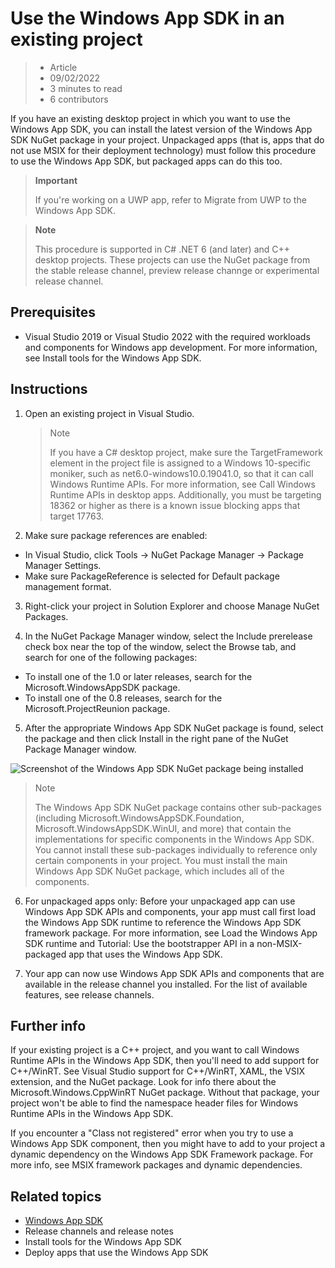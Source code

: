 # Use the Windows App SDK in an existing project

>* Article
>* 09/02/2022
>* 3 minutes to read
>* 6 contributors


If you have an existing desktop project in which you want to use the Windows App SDK, you can install the latest version of the Windows App SDK NuGet package in your project. Unpackaged apps (that is, apps that do not use MSIX for their deployment technology) must follow this procedure to use the Windows App SDK, but packaged apps can do this too.

> **Important**
>
>If you're working on a UWP app, refer to Migrate from UWP to the Windows App SDK.

> **Note**
>
>This procedure is supported in C# .NET 6 (and later) and C++ desktop projects. These projects can use the NuGet package from the stable release channel, preview release channge or experimental release channel.

## Prerequisites
- Visual Studio 2019 or Visual Studio 2022 with the required workloads and components for Windows app development. For more information, see Install tools for the Windows App SDK.
## Instructions
1. Open an existing project in Visual Studio.

    > Note
    >
    >If you have a C# desktop project, make sure the TargetFramework element in the project file is assigned to a Windows 10-specific moniker, such as net6.0-windows10.0.19041.0, so that it can call Windows Runtime APIs. For more information, see Call Windows Runtime APIs in desktop apps. Additionally, you must be targeting 18362 or higher as there is a known issue blocking apps that target 17763.

2. Make sure package references are enabled:

* In Visual Studio, click Tools -> NuGet Package Manager -> Package Manager Settings.
* Make sure PackageReference is selected for Default package management format.
3. Right-click your project in Solution Explorer and choose Manage NuGet Packages.

4. In the NuGet Package Manager window, select the Include prerelease check box near the top of the window, select the Browse tab, and search for one of the following packages:

* To install one of the 1.0 or later releases, search for the Microsoft.WindowsAppSDK package.
* To install one of the 0.8 releases, search for the Microsoft.ProjectReunion package.
5. After the appropriate Windows App SDK NuGet package is found, select the package and then click Install in the right pane of the NuGet Package Manager window.

![Screenshot of the Windows App SDK NuGet package being installed](https://docs.microsoft.com/en-us/windows/apps/windows-app-sdk/images/reunion-nuget-install.png)


> Note
>
>The Windows App SDK NuGet package contains other sub-packages (including Microsoft.WindowsAppSDK.Foundation, Microsoft.WindowsAppSDK.WinUI, and more) that contain the implementations for specific components in the Windows App SDK. You cannot install these sub-packages individually to reference only certain components in your project. You must install the main Windows App SDK NuGet package, which includes all of the components.

6. For unpackaged apps only: Before your unpackaged app can use Windows App SDK APIs and components, your app must call first load the Windows App SDK runtime to reference the Windows App SDK framework package. For more information, see Load the Windows App SDK runtime and Tutorial: Use the bootstrapper API in a non-MSIX-packaged app that uses the Windows App SDK.

7. Your app can now use Windows App SDK APIs and components that are available in the release channel you installed. For the list of available features, see release channels.

## Further info
If your existing project is a C++ project, and you want to call Windows Runtime APIs in the Windows App SDK, then you'll need to add support for C++/WinRT. See Visual Studio support for C++/WinRT, XAML, the VSIX extension, and the NuGet package. Look for info there about the Microsoft.Windows.CppWinRT NuGet package. Without that package, your project won't be able to find the namespace header files for Windows Runtime APIs in the Windows App SDK.

If you encounter a "Class not registered" error when you try to use a Windows App SDK component, then you might have to add to your project a dynamic dependency on the Windows App SDK Framework package. For more info, see MSIX framework packages and dynamic dependencies.

## Related topics
+ [Windows App SDK](https://docs.microsoft.com/en-us/windows/apps/windows-app-sdk/)
+ Release channels and release notes
+ Install tools for the Windows App SDK
+ Deploy apps that use the Windows App SDK
